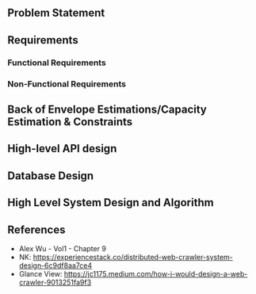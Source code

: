 ## Problem Statement

## Requirements
### Functional Requirements
### Non-Functional Requirements

## Back of Envelope Estimations/Capacity Estimation & Constraints
## High-level API design 
## Database Design
## High Level System Design and Algorithm
## References
* Alex Wu - Vol1 - Chapter 9
* NK: https://experiencestack.co/distributed-web-crawler-system-design-6c9df8aa7ce4
* Glance View: https://jc1175.medium.com/how-i-would-design-a-web-crawler-9013251fa9f3
